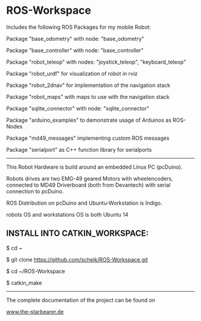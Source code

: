 ROS-Workspace
========================
Includes the following ROS Packages for my mobile Robot:

 Package "base_odometry" with node: 
 "base_odometry"
 
 Package "base_controller" with node: 
 "base_controller"
 
 Package "robot_teleop" with nodes:
 "joystick_teleop", 
 "keyboard_teleop"

 Package "robot_urdf" for visualization
 of robot in rviz
 
 Package "robot_2dnav" for implementation
 of the navigation stack

 Package "robot_maps" with maps
 to use with the navigation stack
 
 Package "sqlite_connector" with node: 
 "sqlite_connector"
 
 Package "arduino_examples" to demonstrate
 usage of Arduinos as ROS- Nodes
 
 Package "md49_messages" implementing 
 custom ROS messages
 
 Package "serialport" as C++ function
 library for serialports

--------------------------

This Robot Hardware is build around an embedded Linux PC (pcDuino). 

Robots drives are two EMG-49 geared Motors with wheelencoders, connected to MD49 Driverboard (both from Devantech) with serial connection to pcDuino.

ROS Distribution on pcDuino and Ubuntu-Workstation is Indigo.

robots OS and workstations OS is both Ubuntu 14

INSTALL INTO CATKIN_WORKSPACE:
---------------------------

$ cd ~

$ git clone https://github.com/scheik/ROS-Workspace.git

$ cd ~/ROS-Workspace

$ catkin_make

---------------------------
The complete documentation of the project can be found on

www.the-starbearer.de
